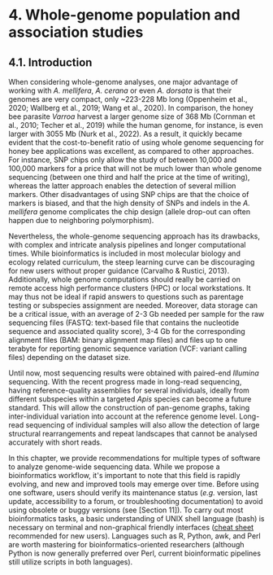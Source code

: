 # 4. Whole-genome population and association studies

## 4.1. Introduction

When considering whole-genome analyses, one major advantage of working with *A. mellifera*, *A. cerana* or even *A. dorsata* is that their genomes are very compact, only \~223-228 Mb long (Oppenheim et al., 2020; Wallberg et al., 2019; Wang et al., 2020). In comparison, the honey bee parasite *Varroa* harvest a larger genome size of 368 Mb (Cornman et al., 2010; Techer et al., 2019) while the human genome, for instance, is even larger with 3055 Mb (Nurk et al., 2022). As a result, it quickly became evident that the cost-to-benefit ratio of using whole genome sequencing for honey bee applications was excellent, as compared to other approaches. For instance, SNP chips only allow the study of between 10,000 and 100,000 markers for a price that will not be much lower than whole genome sequencing (between one third and half the price at the time of writing), whereas the latter approach enables the detection of several million markers. Other disadvantages of using SNP chips are that the choice of markers is biased, and that the high density of SNPs and indels in the *A. mellifera* genome complicates the chip design (allele drop-out can often happen due to neighboring polymorphism).

Nevertheless, the whole-genome sequencing approach has its drawbacks, with complex and intricate analysis pipelines and longer computational times. While bioinformatics is included in most molecular biology and ecology related curriculum, the steep learning curve can be discouraging for new users without proper guidance (Carvalho & Rustici, 2013). Additionally, whole genome computations should really be carried on remote access high performance clusters (HPC) or local workstations. It may thus not be ideal if rapid answers to questions such as parentage testing or subspecies assignment are needed. Moreover, data storage can be a critical issue, with an average of 2-3 Gb needed per sample for the raw sequencing files (FASTQ: text-based file that contains the nucleotide sequence and associated quality score), 3-4 Gb for the corresponding alignment files (BAM: binary alignment map files) and files up to one terabyte for reporting genomic sequence variation (VCF: variant calling files) depending on the dataset size.

Until now, most sequencing results were obtained with paired-end *Illumina* sequencing. With the recent progress made in long-read sequencing, having reference-quality assemblies for several individuals, ideally from different subspecies within a targeted *Apis* species can become a future standard. This will allow the construction of pan-genome graphs, taking inter-individual variation into account at the reference genome level. Long-read sequencing of individual samples will also allow the detection of large structural rearrangements and repeat landscapes that cannot be analysed accurately with short reads.

In this chapter, we provide recommendations for multiple types of software to analyze genome-wide sequencing data. While we propose a bioinformatics workflow, it's important to note that this field is rapidly evolving, and new and improved tools may emerge over time. Before using one software, users should verify its maintenance status (*e.g.* version, last update, accessibility to a forum, or troubleshooting documentation) to avoid using obsolete or buggy versions (see [Section 11]). To carry out most bioinformatics tasks, a basic understanding of UNIX shell language (bash) is necessary on terminal and non-graphical friendly interfaces ([cheat sheet](https://www.pcwdld.com/bash-cheat-sheet#wbounce-modal) recommended for new users). Languages such as R, Python, awk, and Perl are worth mastering for bioinformatics-oriented researchers (although Python is now generally preferred over Perl, current bioinformatic pipelines still utilize scripts in both languages).
